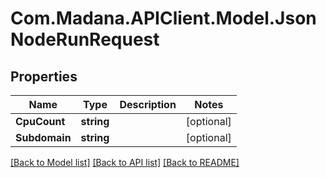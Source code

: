 
# Com.Madana.APIClient.Model.JsonNodeRunRequest

## Properties

Name | Type | Description | Notes
------------ | ------------- | ------------- | -------------
**CpuCount** | **string** |  | [optional] 
**Subdomain** | **string** |  | [optional] 

[[Back to Model list]](../README.md#documentation-for-models)
[[Back to API list]](../README.md#documentation-for-api-endpoints)
[[Back to README]](../README.md)


